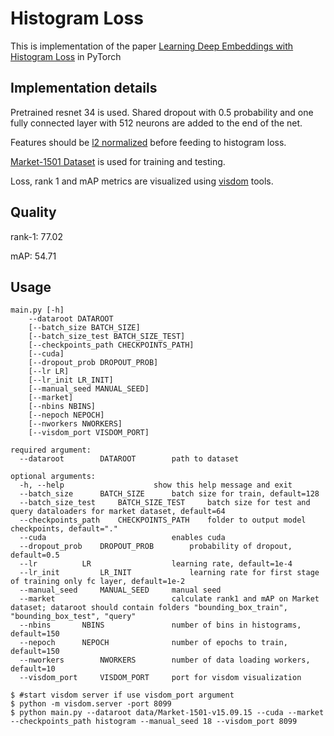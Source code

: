 # Histogram Loss

This is implementation of the paper [Learning Deep Embeddings with Histogram Loss](https://arxiv.org/pdf/1611.00822.pdf) in PyTorch

## Implementation details

Pretrained resnet 34 is used. Shared dropout with 0.5 probability and one fully connected layer with 512 neurons are added to the end of the net.

Features should be [l2 normalized](https://github.com/valerystrizh/pytorch-histogram-loss/blob/master/layers.py#L30) before feeding to histogram loss.

[Market-1501 Dataset](http://www.liangzheng.org/Project/project_reid.html) is used for training and testing.

Loss, rank 1 and mAP metrics are visualized using [visdom](https://github.com/facebookresearch/visdom) tools.

## Quality
rank-1: 77.02	

mAP:	54.71

## Usage
```
main.py [-h] 
	--dataroot DATAROOT
	[--batch_size BATCH_SIZE]
	[--batch_size_test BATCH_SIZE_TEST]
	[--checkpoints_path CHECKPOINTS_PATH] 
	[--cuda] 
	[--dropout_prob DROPOUT_PROB] 
	[--lr LR]
	[--lr_init LR_INIT] 
	[--manual_seed MANUAL_SEED] 
	[--market]
	[--nbins NBINS] 
	[--nepoch NEPOCH] 
	[--nworkers NWORKERS]
	[--visdom_port VISDOM_PORT]

required argument:
  --dataroot 		DATAROOT   		path to dataset
  
optional arguments:
  -h, --help					show this help message and exit
  --batch_size  	BATCH_SIZE 		batch size for train, default=128
  --batch_size_test 	BATCH_SIZE_TEST 	batch size for test and query dataloaders for market dataset, default=64
  --checkpoints_path 	CHECKPOINTS_PATH	folder to output model checkpoints, default="."
  --cuda                			enables cuda
  --dropout_prob 	DROPOUT_PROB		probability of dropout, default=0.5
  --lr 			LR               	learning rate, default=1e-4
  --lr_init 		LR_INIT     		learning rate for first stage of training only fc layer, default=1e-2
  --manual_seed 	MANUAL_SEED		manual seed
  --market              			calculate rank1 and mAP on Market dataset; dataroot should contain folders "bounding_box_train", "bounding_box_test", "query"
  --nbins 		NBINS         		number of bins in histograms, default=150
  --nepoch 		NEPOCH       		number of epochs to train, default=150
  --nworkers 		NWORKERS   		number of data loading workers, default=10
  --visdom_port 	VISDOM_PORT		port for visdom visualization
```

    $ #start visdom server if use visdom_port argument
    $ python -m visdom.server -port 8099
    $ python main.py --dataroot data/Market-1501-v15.09.15 --cuda --market --checkpoints_path histogram --manual_seed 18 --visdom_port 8099
